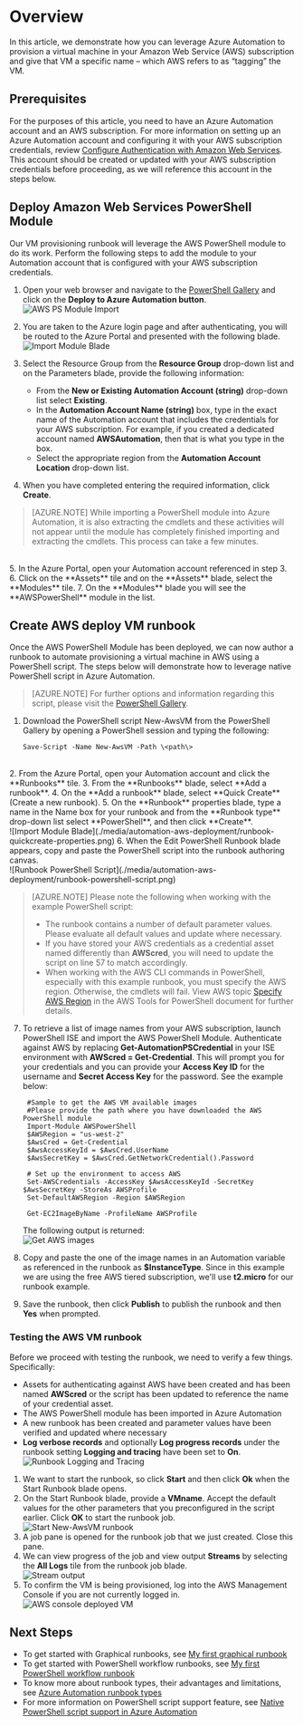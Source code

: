 <properties
   pageTitle="Automating deployment of a VM in Amazon Web Services | Microsoft Azure"
   description="This article demonstrates how to use Azure Automation to automate creation of an Amazon Web Service VM"
   services="automation"
   documentationCenter=""
   authors="mgoedtel"
   manager="stevenka"
   editor="" />
<tags
   ms.service="automation"
   ms.devlang="na"
   ms.topic="article"
   ms.tgt_pltfrm="na"
   ms.workload="na"
   ms.date="04/08/2016"
   ms.author="tiandert; bwren" />

# Overview

In this article, we demonstrate how you can leverage Azure Automation to provision a virtual machine in your Amazon Web Service (AWS) subscription and give that VM a specific name – which AWS refers to as “tagging” the VM.

## Prerequisites

For the purposes of this article, you need to have an Azure Automation account and an AWS subscription. For more information on setting up an Azure Automation account and configuring it with your AWS subscription credentials, review [Configure Authentication with Amazon Web Services](../automation/automation-sec-configure-aws-account.md).  This account should be created or updated with your AWS subscription credentials before proceeding, as we will reference this account in the steps below.


## Deploy Amazon Web Services PowerShell Module

Our VM provisioning runbook will leverage the AWS PowerShell module to do its work. Perform the following steps to add the module to your Automation account that is configured with your AWS subscription credentials.  

1. Open your web browser and navigate to the [PowerShell Gallery](http://www.powershellgallery.com/packages/AWSPowerShell/) and click on the **Deploy to Azure Automation button**.<br> ![AWS PS Module Import](./media/automation-aws-deployment/powershell-gallery-download-awsmodule.png)

2. You are taken to the Azure login page and after authenticating, you will be routed to the Azure Portal and presented with the following blade.<br> ![Import Module Blade](./media/automation-aws-deployment/deploy-aws-powershell-module-parameters.png)

3. Select the Resource Group from the **Resource Group** drop-down list and on the Parameters blade, provide the following information:
   * From the **New or Existing Automation Account (string)** drop-down list select **Existing**.  
   * In the **Automation Account Name (string)** box, type in the exact name of the Automation account that includes the credentials for your AWS subscription.  For example, if you created a dedicated account named **AWSAutomation**, then that is what you type in the box.
   * Select the appropriate region from the **Automation Account Location** drop-down list.

4. When you have completed entering the required information, click **Create**.<br>
>[AZURE.NOTE] While importing a PowerShell module into Azure Automation, it is also extracting the cmdlets and these activities will not appear until the module has completely finished importing and extracting the cmdlets. This  process can take a few minutes.  
<br>
5. In the Azure Portal, open your Automation account referenced in step 3.
6. Click on the **Assets** tile and on the **Assets** blade, select the **Modules** tile.
7. On the **Modules** blade you will see the **AWSPowerShell** module in the list.

## Create AWS deploy VM runbook

Once the AWS PowerShell Module has been deployed, we can now author a runbook to automate provisioning a virtual machine in AWS using a PowerShell script. The steps below will demonstrate how to leverage native PowerShell script in Azure Automation.  

>[AZURE.NOTE] For further options and information regarding this script, please visit the [PowerShell Gallery](https://www.powershellgallery.com/packages/New-AwsVM/DisplayScript).


1. Download the PowerShell script New-AwsVM from the PowerShell Gallery by opening a PowerShell session and typing the following:<br>
   ```
   Save-Script -Name New-AwsVM -Path \<path\>
   ```
<br>
2. From the Azure Portal, open your Automation account and click the  **Runbooks** tile.  
3. From the **Runbooks** blade, select **Add a runbook**.
4. On the **Add a runbook** blade, select **Quick Create** (Create a new runbook).
5. On the **Runbook** properties blade, type a name in the Name box for your runbook and from the **Runbook type** drop-down list select **PowerShell**, and then click **Create**.<br> ![Import Module Blade](./media/automation-aws-deployment/runbook-quickcreate-properties.png)
6. When the Edit PowerShell Runbook blade appears, copy and paste the PowerShell script into the runbook authoring canvas.<br> ![Runbook PowerShell Script](./media/automation-aws-deployment/runbook-powershell-script.png)<br>

   >[AZURE.NOTE] Please note the following when working with the example PowerShell script:
   >
   > - The runbook contains a number of default parameter values. Please evaluate all default values and update where necessary.
   > - If you have stored your AWS credentials as a credential asset named differently than **AWScred**, you will need to update the script on line 57 to match accordingly.  
   > - When working with the AWS CLI commands in PowerShell, especially with this example runbook, you must specify the AWS region. Otherwise, the cmdlets will fail.  View AWS topic [Specify AWS Region](http://docs.aws.amazon.com/powershell/latest/userguide/pstools-installing-specifying-region.html) in the AWS Tools for PowerShell document for further details.  

7. To retrieve a list of image names from your AWS subscription, launch PowerShell ISE and import the AWS PowerShell Module.  Authenticate against AWS by replacing **Get-AutomationPSCredential** in your ISE environment with **AWScred = Get-Credential**.  This will prompt you for your credentials and you can provide your **Access Key ID** for the username and **Secret Access Key** for the password.  See the example below:

		#Sample to get the AWS VM available images
		#Please provide the path where you have downloaded the AWS PowerShell module
		Import-Module AWSPowerShell
		$AWSRegion = "us-west-2"
		$AwsCred = Get-Credential
		$AwsAccessKeyId = $AwsCred.UserName
		$AwsSecretKey = $AwsCred.GetNetworkCredential().Password

		# Set up the environment to access AWS
		Set-AWSCredentials -AccessKey $AwsAccessKeyId -SecretKey $AwsSecretKey -StoreAs AWSProfile
		Set-DefaultAWSRegion -Region $AWSRegion

		Get-EC2ImageByName -ProfileName AWSProfile
   The following output is returned:<br>
   ![Get AWS images](./media/automation-aws-deployment/powershell-ise-output.png)  
8. Copy and paste the one of the image names in an Automation variable as referenced in the runbook as **$InstanceType**. Since in this example we are using the free AWS tiered subscription, we'll use **t2.micro** for our runbook example.
9. Save the runbook, then click **Publish** to publish the runbook and then **Yes** when prompted.


### Testing the AWS VM runbook
Before we proceed with testing the runbook, we need to verify a few things. Specifically:

   -  Assets for authenticating against AWS have been created and has been named **AWScred** or the script has been updated to reference the name of your credential asset.  
   -  The AWS PowerShell module has been imported in Azure Automation
   -  A new runbook has been created and parameter values have been verified and updated where necessary
   -  **Log verbose records** and optionally **Log progress records** under the runbook setting **Logging and tracing** have been set to **On**.<br> ![Runbook Logging and Tracing](./media/automation-aws-deployment/runbook-settings-logging-and-tracing.png)

1. We want to start the runbook, so click **Start** and then click **Ok** when the Start Runbook blade opens.
2. On the Start Runbook blade, provide a **VMname**.  Accept the default values for the other parameters that you preconfigured in the script earlier.  Click **OK** to start the runbook job.<br> ![Start New-AwsVM runbook](./media/automation-aws-deployment/runbook-start-job-parameters.png)
3. A job pane is opened for the runbook job that we just created. Close this pane.
4. We can view progress of the job and view output **Streams** by selecting the **All Logs** tile from the runbook job blade.<br> ![Stream output](./media/automation-aws-deployment/runbook-job-streams-output.png)
5. To confirm the VM is being provisioned, log into the AWS Management Console if you are not currently logged in.<br> ![AWS console deployed VM](./media/automation-aws-deployment/aws-instances-status.png)

## Next Steps
-   To get started with Graphical runbooks, see [My first graphical runbook](automation-first-runbook-graphical.md)
-	To get started with PowerShell workflow runbooks, see [My first PowerShell workflow runbook](automation-first-runbook-textual.md)
-	To know more about runbook types, their advantages and limitations, see [Azure Automation runbook types](automation-runbook-types.md)
-	For more information on PowerShell script support feature, see [Native PowerShell script support in Azure Automation](https://azure.microsoft.com/blog/announcing-powershell-script-support-azure-automation-2/)
